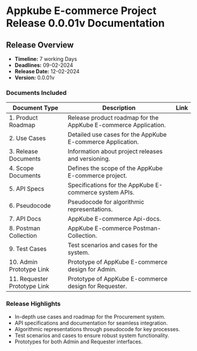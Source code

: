 # Appkube E-commerce Project Release 0.0.01v Documentation

## Release Overview


- **Timeline:** 7 working Days
- **Deadlines:** 09-02-2024 
- **Release Date:** 12-02-2024
- **Version:** 0.0.01v

### Documents Included

| **Document Type**       | **Description**                                               | **Link**                 |
|--------------------------|---------------------------------------------------------------|--------------------------|
| 1. Product Roadmap       | Release product roadmap for the AppKube E-commerce Application.                |  |
| 2. Use Cases             | Detailed use cases for the AppKube E-commerce Application.                |      |
| 3. Release Documents      | Information about project releases and versioning.            |     |
| 4. Scope Documents        | Defines the scope of the AppKube E-commerce project.                 |   |
| 5. API Specs              | Specifications for the AppKube E-commerce system APIs.               |        |
| 6. Pseudocode             | Pseudocode for algorithmic representations.                  |        |
| 7. API Docs               | AppKube E-commerce Api-docs.                                        | |
| 8. Postman Collection     | AppKube E-commerce Postman-Collection.                              |  |
| 9. Test Cases             | Test scenarios and cases for the system.                     |        |
| 10. Admin Prototype Link  | Prototype of AppKube E-commerce design for Admin.                   |     |
| 11. Requester Prototype Link | Prototype of AppKube E-commerce design for Requester.            |        |

### Release Highlights

- In-depth use cases and roadmap for the Procurement system.
- API specifications and documentation for seamless integration.
- Algorithmic representations through pseudocode for key processes.
- Test scenarios and cases to ensure robust system functionality.
- Prototypes for both Admin and Requester interfaces.

